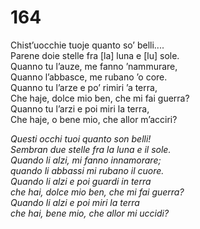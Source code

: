 # 164
  
Chist’uocchie tuoje quanto so’ belli....  
Parene doie stelle fra [la] luna e [lu] sole.  
Quanno tu l’auze, me fanno ’nammurare,  
Quanno l’abbasce, me rubano ’o core.  
Quanno tu l’arze e po’ rimiri ’a terra,  
Che haje, dolce mio ben, che mi fai guerra?  
Quanno tu l’arzi e poi miri la terra,  
Che haje, o bene mio, che allor m’acciri?

*Questi occhi tuoi quanto son belli!  
Sembran due stelle fra la luna e il sole.  
Quando li alzi, mi fanno innamorare;  
quando li abbassi mi rubano il cuore.  
Quando li alzi e poi guardi in terra  
che hai, dolce mio ben, che mi fai guerra?  
Quando li alzi e poi miri la terra  
che hai, bene mio, che allor mi uccidi?*


